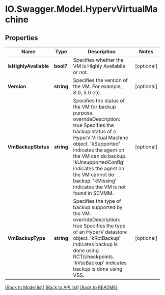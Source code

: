 # IO.Swagger.Model.HypervVirtualMachine
## Properties

Name | Type | Description | Notes
------------ | ------------- | ------------- | -------------
**IsHighlyAvailable** | **bool?** | Specifies whether the VM is Highly Availabile or not. | [optional] 
**Version** | **string** | Specifies the version of the VM. For example, 8.0, 5.0 etc. | [optional] 
**VmBackupStatus** | **string** | Specifies the status of the VM for backup purpose. overrideDescription: true Specifies the backup status of a HyperV Virtual Machine object. &#39;kSupported&#39; indicates the agent on the VM can do backup. &#39;kUnsupportedConfig&#39; indicates the agent on the VM cannot do backup. &#39;kMissing&#39; indicates the VM is not found in SCVMM. | [optional] 
**VmBackupType** | **string** | Specifies the type of backup supported by the VM. overrideDescription: true Specifies the type of an HyperV datastore object. &#39;kRctBackup&#39; indicates backup is done using RCT/checkpoints. &#39;kVssBackup&#39; indicates backup is done using VSS. | [optional] 

[[Back to Model list]](../README.md#documentation-for-models) [[Back to API list]](../README.md#documentation-for-api-endpoints) [[Back to README]](../README.md)

